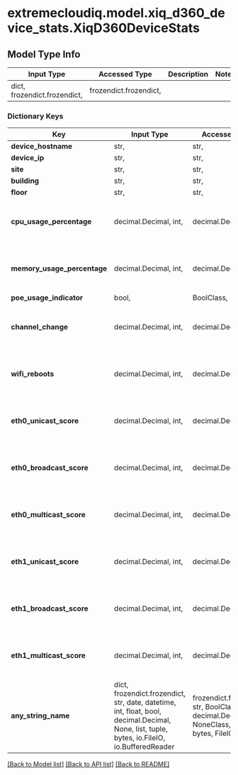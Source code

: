 # extremecloudiq.model.xiq_d360_device_stats.XiqD360DeviceStats

## Model Type Info
Input Type | Accessed Type | Description | Notes
------------ | ------------- | ------------- | -------------
dict, frozendict.frozendict,  | frozendict.frozendict,  |  | 

### Dictionary Keys
Key | Input Type | Accessed Type | Description | Notes
------------ | ------------- | ------------- | ------------- | -------------
**device_hostname** | str,  | str,  |  | [optional] 
**device_ip** | str,  | str,  |  | [optional] 
**site** | str,  | str,  |  | [optional] 
**building** | str,  | str,  |  | [optional] 
**floor** | str,  | str,  |  | [optional] 
**cpu_usage_percentage** | decimal.Decimal, int,  | decimal.Decimal,  |  | [optional] value must be a 64 bit integer
**memory_usage_percentage** | decimal.Decimal, int,  | decimal.Decimal,  |  | [optional] value must be a 64 bit integer
**poe_usage_indicator** | bool,  | BoolClass,  |  | [optional] 
**channel_change** | decimal.Decimal, int,  | decimal.Decimal,  |  | [optional] value must be a 64 bit integer
**wifi_reboots** | decimal.Decimal, int,  | decimal.Decimal,  |  | [optional] value must be a 64 bit integer
**eth0_unicast_score** | decimal.Decimal, int,  | decimal.Decimal,  |  | [optional] value must be a 64 bit integer
**eth0_broadcast_score** | decimal.Decimal, int,  | decimal.Decimal,  |  | [optional] value must be a 64 bit integer
**eth0_multicast_score** | decimal.Decimal, int,  | decimal.Decimal,  |  | [optional] value must be a 64 bit integer
**eth1_unicast_score** | decimal.Decimal, int,  | decimal.Decimal,  |  | [optional] value must be a 64 bit integer
**eth1_broadcast_score** | decimal.Decimal, int,  | decimal.Decimal,  |  | [optional] value must be a 64 bit integer
**eth1_multicast_score** | decimal.Decimal, int,  | decimal.Decimal,  |  | [optional] value must be a 64 bit integer
**any_string_name** | dict, frozendict.frozendict, str, date, datetime, int, float, bool, decimal.Decimal, None, list, tuple, bytes, io.FileIO, io.BufferedReader | frozendict.frozendict, str, BoolClass, decimal.Decimal, NoneClass, tuple, bytes, FileIO | any string name can be used but the value must be the correct type | [optional]

[[Back to Model list]](../../README.md#documentation-for-models) [[Back to API list]](../../README.md#documentation-for-api-endpoints) [[Back to README]](../../README.md)

